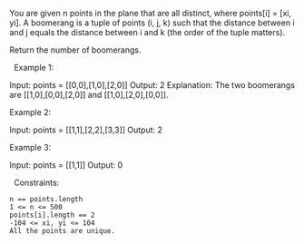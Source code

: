 You are given n points in the plane that are all distinct, where points[i] = [xi, yi]. A boomerang is a tuple of points (i, j, k) such that the distance between i and j equals the distance between i and k (the order of the tuple matters).

Return the number of boomerangs.

 
Example 1:

Input: points = [[0,0],[1,0],[2,0]]
Output: 2
Explanation: The two boomerangs are [[1,0],[0,0],[2,0]] and [[1,0],[2,0],[0,0]].


Example 2:

Input: points = [[1,1],[2,2],[3,3]]
Output: 2


Example 3:

Input: points = [[1,1]]
Output: 0


 
Constraints:


	n == points.length
	1 <= n <= 500
	points[i].length == 2
	-104 <= xi, yi <= 104
	All the points are unique.

